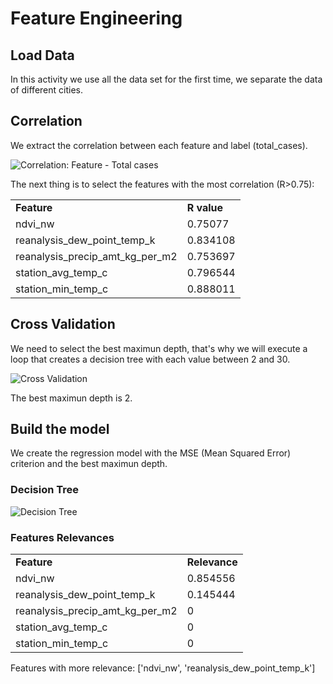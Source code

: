 # Feature Engineering

## Load Data

In this activity we use all the data set for the first time, we separate the data of different cities.

## Correlation 

We extract the correlation between each feature and label (total_cases).

![Correlation: Feature - Total cases](correlation.png)

The next thing is to select the features with the most correlation (R>0.75):

|  |  |
| -- | -- |
| __Feature__ | __R value__ |
| ndvi_nw | 0.75077 |
| reanalysis_dew_point_temp_k |  0.834108 |
| reanalysis_precip_amt_kg_per_m2 | 0.753697 |
| station_avg_temp_c |  0.796544 |
| station_min_temp_c | 0.888011 |
</center>

## Cross Validation

We need to select the best maximun depth, that's why we will execute a loop that creates a decision tree with each value between 2 and 30.

![Cross Validation](cross_validation.png)

The best maximun depth is 2.

## Build the model

We create the regression model with the MSE (Mean Squared Error) criterion and the best maximun depth.

### Decision Tree

![Decision Tree](tree.png)

### Features Relevances

|  |  |
| -- | -- |
| __Feature__ | __Relevance__ |
| ndvi_nw | 0.854556 |
| reanalysis_dew_point_temp_k |  0.145444 |
| reanalysis_precip_amt_kg_per_m2 | 0 |
| station_avg_temp_c |  0 |
| station_min_temp_c | 0 |
</center>

Features with more relevance: ['ndvi_nw', 'reanalysis_dew_point_temp_k']
